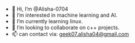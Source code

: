 - 👋 Hi, I’m @Alisha-0704
- 👀 I’m interested in machine learning and AI.
- 🌱 I’m currently learning linux.
- 💞️ I’m looking to collaborate on c++ projects.
- 📫 can contact via: geek07.alisha04@gmail.com

<!---
Alisha-0704/Alisha-0704 is a ✨ special ✨ repository because its `README.md` (this file) appears on your GitHub profile.
You can click the Preview link to take a look at your changes.
--->
